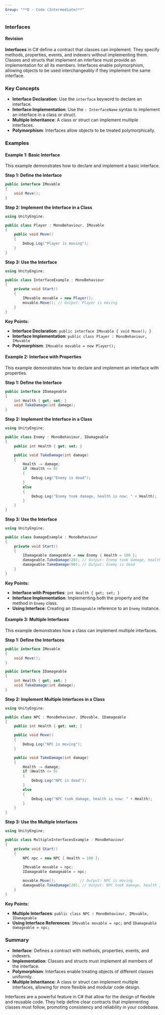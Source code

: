 ```yaml
---
Group: "**D - Code (Intermediate)**"
---
```



### Interfaces

#### Revision

**Interfaces** in C# define a contract that classes can implement. They specify methods, properties, events, and indexers without implementing them. Classes and structs that implement an interface must provide an implementation for all its members. Interfaces enable polymorphism, allowing objects to be used interchangeably if they implement the same interface.

### Key Concepts

- **Interface Declaration**: Use the `interface` keyword to declare an interface.
- **Interface Implementation**: Use the `: InterfaceName` syntax to implement an interface in a class or struct.
- **Multiple Inheritance**: A class or struct can implement multiple interfaces.
- **Polymorphism**: Interfaces allow objects to be treated polymorphically.

### Examples

#### Example 1: Basic Interface

This example demonstrates how to declare and implement a basic interface.

**Step 1: Define the Interface**

```csharp
public interface IMovable
{
    void Move();
}
```

**Step 2: Implement the Interface in a Class**

```csharp
using UnityEngine;

public class Player : MonoBehaviour, IMovable
{
    public void Move()
    {
        Debug.Log("Player is moving");
    }
}
```

**Step 3: Use the Interface**

```csharp
using UnityEngine;

public class InterfaceExample : MonoBehaviour
{
    private void Start()
    {
        IMovable movable = new Player();
        movable.Move(); // Output: Player is moving
    }
}
```

**Key Points:**
- **Interface Declaration**: `public interface IMovable { void Move(); }`
- **Interface Implementation**: `public class Player : MonoBehaviour, IMovable`
- **Polymorphism**: `IMovable movable = new Player();`

#### Example 2: Interface with Properties

This example demonstrates how to declare and implement an interface with properties.

**Step 1: Define the Interface**

```csharp
public interface IDamageable
{
    int Health { get; set; }
    void TakeDamage(int damage);
}
```

**Step 2: Implement the Interface in a Class**

```csharp
using UnityEngine;

public class Enemy : MonoBehaviour, IDamageable
{
    public int Health { get; set; }

    public void TakeDamage(int damage)
    {
        Health -= damage;
        if (Health <= 0)
        {
            Debug.Log("Enemy is dead");
        }
        else
        {
            Debug.Log("Enemy took damage, health is now: " + Health);
        }
    }
}
```

**Step 3: Use the Interface**

```csharp
using UnityEngine;

public class DamageExample : MonoBehaviour
{
    private void Start()
    {
        IDamageable damageable = new Enemy { Health = 100 };
        damageable.TakeDamage(20); // Output: Enemy took damage, health is now: 80
        damageable.TakeDamage(90); // Output: Enemy is dead
    }
}
```

**Key Points:**
- **Interface with Properties**: `int Health { get; set; }`
- **Interface Implementation**: Implementing both the property and the method in `Enemy` class.
- **Using Interface**: Creating an `IDamageable` reference to an `Enemy` instance.

#### Example 3: Multiple Interfaces

This example demonstrates how a class can implement multiple interfaces.

**Step 1: Define the Interfaces**

```csharp
public interface IMovable
{
    void Move();
}

public interface IDamageable
{
    int Health { get; set; }
    void TakeDamage(int damage);
}
```

**Step 2: Implement Multiple Interfaces in a Class**

```csharp
using UnityEngine;

public class NPC : MonoBehaviour, IMovable, IDamageable
{
    public int Health { get; set; }

    public void Move()
    {
        Debug.Log("NPC is moving");
    }

    public void TakeDamage(int damage)
    {
        Health -= damage;
        if (Health <= 0)
        {
            Debug.Log("NPC is dead");
        }
        else
        {
            Debug.Log("NPC took damage, health is now: " + Health);
        }
    }
}
```

**Step 3: Use the Multiple Interfaces**

```csharp
using UnityEngine;

public class MultipleInterfacesExample : MonoBehaviour
{
    private void Start()
    {
        NPC npc = new NPC { Health = 100 };
        
        IMovable movable = npc;
        IDamageable damageable = npc;

        movable.Move();           // Output: NPC is moving
        damageable.TakeDamage(20); // Output: NPC took damage, health is now: 80
    }
}
```

**Key Points:**
- **Multiple Interfaces**: `public class NPC : MonoBehaviour, IMovable, IDamageable`
- **Using Interface References**: `IMovable movable = npc;` and `IDamageable damageable = npc;`

### Summary

- **Interface**: Defines a contract with methods, properties, events, and indexers.
- **Implementation**: Classes and structs must implement all members of the interface.
- **Polymorphism**: Interfaces enable treating objects of different classes uniformly.
- **Multiple Inheritance**: A class or struct can implement multiple interfaces, allowing for more flexible and modular code design.

Interfaces are a powerful feature in C# that allow for the design of flexible and reusable code. They help define clear contracts that implementing classes must follow, promoting consistency and reliability in your codebase.